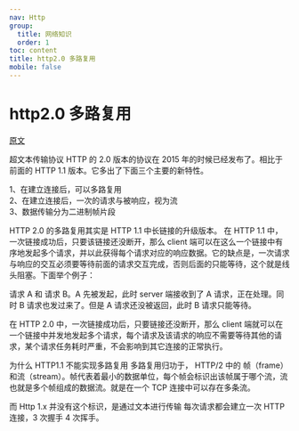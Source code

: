 ```yaml
---
nav: Http
group:
  title: 网络知识
  order: 1
toc: content
title: http2.0 多路复用
mobile: false
---
```


# http2.0 多路复用

<a href="https://juejin.cn/post/6844903796225785870" target="_blank">原文</a>

超文本传输协议 HTTP 的 2.0 版本的协议在 2015 年的时候已经发布了。相比于前面的 HTTP 1.1 版本。它多出了下面三个主要的新特性。

1、在建立连接后，可以多路复用<br/>
2、在建立连接后，一次的请求与被响应，视为流<br/>
3、数据传输分为二进制帧片段<br/>

HTTP 2.0 的多路复用其实是 HTTP 1.1 中长链接的升级版本。
在 HTTP 1.1 中，一次链接成功后，只要该链接还没断开，那么 client 端可以在这么一个链接中有序地发起多个请求，并以此获得每个请求对应的响应数据。它的缺点是，一次请求与响应的交互必须要等待前面的请求交互完成，否则后面的只能等待，这个就是线头阻塞。下面举个例子：

请求 A 和 请求 B。A 先被发起，此时 server 端接收到了 A 请求，正在处理。同时 B 请求也发过来了。但是 A 请求还没被返回，此时 B 请求只能等待。

在 HTTP 2.0 中，一次链接成功后，只要链接还没断开，那么 client 端就可以在一个链接中并发地发起多个请求，每个请求及该请求的响应不需要等待其他的请求，某个请求任务耗时严重，不会影响到其它连接的正常执行。

为什么 HTTP1.1 不能实现多路复用
多路复用归功于， HTTP/2 中的 帧（frame）和流（stream）。帧代表着最小的数据单位，每个帧会标识出该帧属于哪个流，流也就是多个帧组成的数据流。就是在一个 TCP 连接中可以存在多条流。

而 Http 1.x 并没有这个标识，是通过文本进行传输 每次请求都会建立一次 HTTP 连接，3 次握手 4 次挥手。
